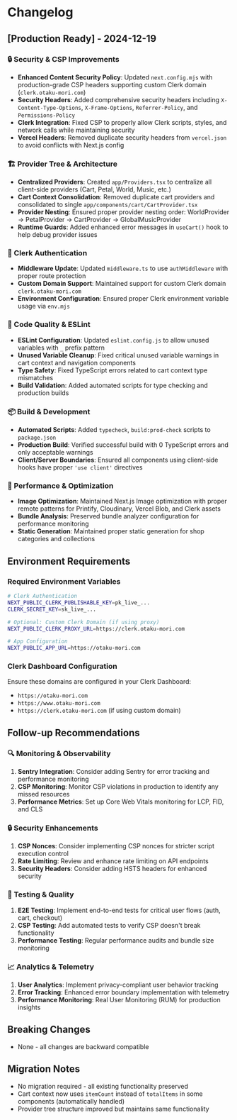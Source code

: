 # Changelog

## [Production Ready] - 2024-12-19

### 🔒 Security & CSP Improvements
- **Enhanced Content Security Policy**: Updated `next.config.mjs` with production-grade CSP headers supporting custom Clerk domain (`clerk.otaku-mori.com`)
- **Security Headers**: Added comprehensive security headers including `X-Content-Type-Options`, `X-Frame-Options`, `Referrer-Policy`, and `Permissions-Policy`
- **Clerk Integration**: Fixed CSP to properly allow Clerk scripts, styles, and network calls while maintaining security
- **Vercel Headers**: Removed duplicate security headers from `vercel.json` to avoid conflicts with Next.js config

### 🏗️ Provider Tree & Architecture
- **Centralized Providers**: Created `app/Providers.tsx` to centralize all client-side providers (Cart, Petal, World, Music, etc.)
- **Cart Context Consolidation**: Removed duplicate cart providers and consolidated to single `app/components/cart/CartProvider.tsx`
- **Provider Nesting**: Ensured proper provider nesting order: WorldProvider → PetalProvider → CartProvider → GlobalMusicProvider
- **Runtime Guards**: Added enhanced error messages in `useCart()` hook to help debug provider issues

### 🔧 Clerk Authentication
- **Middleware Update**: Updated `middleware.ts` to use `authMiddleware` with proper route protection
- **Custom Domain Support**: Maintained support for custom Clerk domain `clerk.otaku-mori.com`
- **Environment Configuration**: Ensured proper Clerk environment variable usage via `env.mjs`

### 🧹 Code Quality & ESLint
- **ESLint Configuration**: Updated `eslint.config.js` to allow unused variables with `_` prefix pattern
- **Unused Variable Cleanup**: Fixed critical unused variable warnings in cart context and navigation components
- **Type Safety**: Fixed TypeScript errors related to cart context type mismatches
- **Build Validation**: Added automated scripts for type checking and production builds

### 📦 Build & Development
- **Automated Scripts**: Added `typecheck`, `build:prod-check` scripts to `package.json`
- **Production Build**: Verified successful build with 0 TypeScript errors and only acceptable warnings
- **Client/Server Boundaries**: Ensured all components using client-side hooks have proper `'use client'` directives

### 🚀 Performance & Optimization
- **Image Optimization**: Maintained Next.js Image optimization with proper remote patterns for Printify, Cloudinary, Vercel Blob, and Clerk assets
- **Bundle Analysis**: Preserved bundle analyzer configuration for performance monitoring
- **Static Generation**: Maintained proper static generation for shop categories and collections

## Environment Requirements

### Required Environment Variables
```bash
# Clerk Authentication
NEXT_PUBLIC_CLERK_PUBLISHABLE_KEY=pk_live_...
CLERK_SECRET_KEY=sk_live_...

# Optional: Custom Clerk Domain (if using proxy)
NEXT_PUBLIC_CLERK_PROXY_URL=https://clerk.otaku-mori.com

# App Configuration
NEXT_PUBLIC_APP_URL=https://otaku-mori.com
```

### Clerk Dashboard Configuration
Ensure these domains are configured in your Clerk Dashboard:
- `https://otaku-mori.com`
- `https://www.otaku-mori.com`
- `https://clerk.otaku-mori.com` (if using custom domain)

## Follow-up Recommendations

### 🔍 Monitoring & Observability
1. **Sentry Integration**: Consider adding Sentry for error tracking and performance monitoring
2. **CSP Monitoring**: Monitor CSP violations in production to identify any missed resources
3. **Performance Metrics**: Set up Core Web Vitals monitoring for LCP, FID, and CLS

### 🔒 Security Enhancements
1. **CSP Nonces**: Consider implementing CSP nonces for stricter script execution control
2. **Rate Limiting**: Review and enhance rate limiting on API endpoints
3. **Security Headers**: Consider adding HSTS headers for enhanced security

### 🧪 Testing & Quality
1. **E2E Testing**: Implement end-to-end tests for critical user flows (auth, cart, checkout)
2. **CSP Testing**: Add automated tests to verify CSP doesn't break functionality
3. **Performance Testing**: Regular performance audits and bundle size monitoring

### 📈 Analytics & Telemetry
1. **User Analytics**: Implement privacy-compliant user behavior tracking
2. **Error Tracking**: Enhanced error boundary implementation with telemetry
3. **Performance Monitoring**: Real User Monitoring (RUM) for production insights

## Breaking Changes
- None - all changes are backward compatible

## Migration Notes
- No migration required - all existing functionality preserved
- Cart context now uses `itemCount` instead of `totalItems` in some components (automatically handled)
- Provider tree structure improved but maintains same functionality
